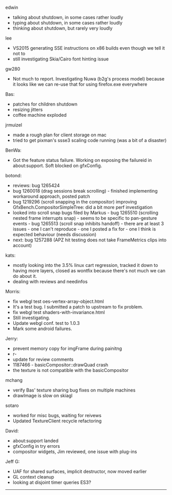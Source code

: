 edwin
* talking about shutdown, in some cases rather loudly
* typing about shutdown, in some cases rather loudly
* thinking about shutdown, but rarely very loudly



lee
* VS2015 generating SSE instructions on x86 builds even though we tell it not to
* still investigating Skia/Cairo font hinting issue



gw280
* Not much to report. Investigating Nuwa (b2g's process model) because it looks like we can re-use that for using firefox.exe everywhere



Bas:
* patches for children shutdown
* resizing jitters
* coffee machine exploded



jrmuizel
* made a rough plan for client storage on mac
* tried to get pixman's ssse3 scaling code running (was a bit of a disaster)



BenWa:
* Got the feature status failure. Working on exposing the failureid in about:support. Soft blocked on gfxConfig.



botond:
  - reviews: bug 1265424
  - bug 1260018 (drag sessions break scrolling) - finished implementing workaround approach, posted patch
  - bug 1219296 (scroll snapping in the compositor) improving GfxBench.CompositorSimpleTree: did a bit more perf investigation
  - looked into scroll snap bugs filed by Markus
          - bug 1265510 (scrolling nested frame interrupts snap) - seems to be specific to pan-gesture events
          - bug 1265513 (scroll snap inhibits handoff) - there are at least 3 issues
              - one I can't reproduce
              - one I posted a fix for
              - one I think is expected behaviour (needs discussion)
  - next: bug 1257288 (APZ hit testing does not take FrameMetrics clips into account)



kats:
* mostly looking into the 3.5% linux cart regression, tracked it down to having more layers, closed as wontfix because there's not much we can do about it.
* dealing with reviews and needinfos



Morris:
* fix webgl test oes-vertex-array-object.html
* It's a test bug. I submitted a patch to upstream to fix problem.
* fix webgl test shaders-with-invariance.html
* Still investigating.
* Update webgl conf. test to 1.0.3
* Mark some android failures.



Jerry:
* prevent memory copy for imgFrame during painitng
* r-
* update for review comments
* 1187466 - basicCompositor::drawQuad crash
* the texture is not compatible with the basicCompositor



mchang
* verify Bas' texture sharing bug fixes on multiple machines
* drawImage is slow on skiagl



sotaro
* worked for misc bugs, waiting for reivews
* Updated TextureClient recycle refactoring



David:
* about:support landed
* gfxConfig in try errors
* compositor widgets, Jim reviewed, one issue with plug-ins



Jeff G:
* UAF for shared surfaces, implicit destructor, now moved earlier
* GL context cleanup
* looking at disjoint timer queries ES3?

________________


